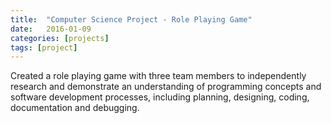 ```yaml
---
title:  "Computer Science Project - Role Playing Game"
date:   2016-01-09
categories: [projects]
tags: [project]
---
```

Created a role playing game with three team members to independently research and demonstrate an understanding of programming concepts and software development processes, including planning, designing, coding, documentation and debugging.
